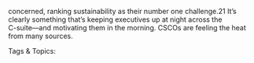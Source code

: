 concerned, ranking sustainability as their number 
one challenge.21 It’s clearly something that’s 
keeping executives up at night across the  
C-suite—and motivating them in the morning.
CSCOs are feeling the heat from many sources.  

   Tags & Topics:
   